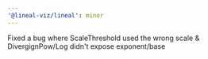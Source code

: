 ```yaml
---
'@lineal-viz/lineal': minor
---
```


Fixed a bug where ScaleThreshold used the wrong scale & DivergignPow/Log didn't expose exponent/base
